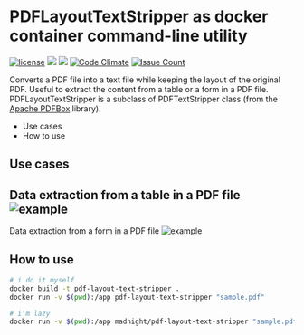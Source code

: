 # PDFLayoutTextStripper as docker container command-line utility

[![license](https://img.shields.io/github/license/mashape/apistatus.svg)]()
[![](https://images.microbadger.com/badges/image/madnight/pdf-layout-text-stripper.svg)](https://microbadger.com/images/madnight/pdf-layout-text-stripper "Get your own image badge on microbadger.com")
[![](https://travis-ci.org/madnight/pdf-layout-text-stripper.svg)](https://travis-ci.org/madnight/pdf-layout-text-stripper)
[![Code Climate](https://lima.codeclimate.com/github/madnight/pdf-layout-text-stripper/badges/gpa.svg)](https://lima.codeclimate.com/github/madnight/pdf-layout-text-stripper)
[![Issue Count](https://lima.codeclimate.com/github/madnight/pdf-layout-text-stripper/badges/issue_count.svg)](https://lima.codeclimate.com/github/madnight/pdf-layout-text-stripper)

Converts a PDF file into a text file while keeping the layout of the original PDF. Useful to extract the content from a table or a form in a PDF file. PDFLayoutTextStripper is a subclass of PDFTextStripper class (from the [Apache PDFBox](https://pdfbox.apache.org/) library).

* Use cases
* How to use

## Use cases
Data extraction from a table in a PDF file
![example](https://i.imgur.com/6z8OG2O.png)
-
Data extraction from a form in a PDF file
![example](https://i.imgur.com/JB7PxKJ.png)

## How to use

```bash
# i do it myself
docker build -t pdf-layout-text-stripper .
docker run -v $(pwd):/app pdf-layout-text-stripper "sample.pdf"

# i'm lazy
docker run -v $(pwd):/app madnight/pdf-layout-text-stripper "sample.pdf"
```
